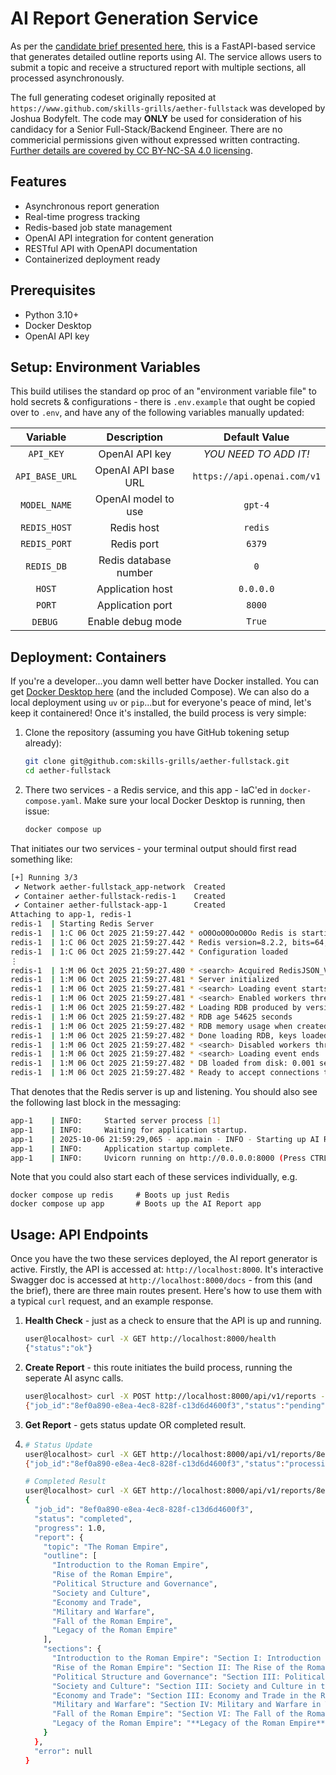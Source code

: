 # AI Report Generation Service

As per the [candidate brief presented here](BRIEF.md), this is a FastAPI-based service that generates detailed outline reports using AI. The service allows users to submit a topic and receive a structured report with multiple sections, all processed asynchronously.

The full generating codeset originally reposited at `https://www.github.com/skills-grills/aether-fullstack` was developed by Joshua Bodyfelt. The code may **ONLY** be used for consideration of his candidacy for a Senior Full-Stack/Backend Engineer. There are no commericial permissions given without expressed written contracting. [Further details are covered by CC BY-NC-SA 4.0 licensing](LICENSE.md).

## Features

- Asynchronous report generation
- Real-time progress tracking
- Redis-based job state management
- OpenAI API integration for content generation
- RESTful API with OpenAPI documentation
- Containerized deployment ready

## Prerequisites

- Python 3.10+
- Docker Desktop
- OpenAI API key

## Setup: Environment Variables

This build utilises the standard op proc of an "environment variable file" to hold secrets & configurations - there is `.env.example` that ought be copied over to `.env`, and have any of the following variables manually updated:

|     Variable     |      Description      |         Default Value         |
| :--------------: | :-------------------: | :---------------------------: |
|   `API_KEY`   |    OpenAI API key    |    *YOU NEED TO ADD IT!*    |
| `API_BASE_URL` |  OpenAI API base URL  | `https://api.openai.com/v1` |
|  `MODEL_NAME`  |  OpenAI model to use  |           `gpt-4`           |
|  `REDIS_HOST`  |      Redis host      |           `redis`           |
|  `REDIS_PORT`  |      Redis port      |           `6379`           |
|   `REDIS_DB`   | Redis database number |             `0`             |
|     `HOST`     |   Application host   |          `0.0.0.0`          |
|     `PORT`     |   Application port   |           `8000`           |
|   `DEBUG`    |   Enable debug mode   |           `True`           |

## Deployment: Containers

If you're a developer...you damn well better have Docker installed. You can get [Docker Desktop here](https://docs.docker.com/compose/install/) (and the included Compose). We can also do a local deployment using `uv` or `pip`...but for everyone's peace of mind, let's keep it containered! Once it's installed, the build process is very simple:

1. Clone the repository (assuming you have GitHub tokening setup already):
   ```bash
   git clone git@github.com:skills-grills/aether-fullstack.git
   cd aether-fullstack
   ```
2. There two services - a Redis service, and this app - IaC'ed in `docker-compose.yaml`. Make sure your local Docker Desktop is running, then issue:
   ```bash
   docker compose up
   ```

That initiates our two services - your terminal output should first read something like:

```bash
[+] Running 3/3
 ✔ Network aether-fullstack_app-network  Created                                                                   0.0s
 ✔ Container aether-fullstack-redis-1    Created                                                                   0.0s
 ✔ Container aether-fullstack-app-1      Created                                                                   0.0s
Attaching to app-1, redis-1
redis-1  | Starting Redis Server
redis-1  | 1:C 06 Oct 2025 21:59:27.442 * oO0OoO0OoO0Oo Redis is starting oO0OoO0OoO0Oo
redis-1  | 1:C 06 Oct 2025 21:59:27.442 * Redis version=8.2.2, bits=64, commit=00000000, modified=1, pid=1, just started
redis-1  | 1:C 06 Oct 2025 21:59:27.442 * Configuration loaded
⋮
redis-1  | 1:M 06 Oct 2025 21:59:27.480 * <search> Acquired RedisJSON_V5 API
redis-1  | 1:M 06 Oct 2025 21:59:27.481 * Server initialized
redis-1  | 1:M 06 Oct 2025 21:59:27.481 * <search> Loading event starts
redis-1  | 1:M 06 Oct 2025 21:59:27.481 * <search> Enabled workers threadpool of size 4
redis-1  | 1:M 06 Oct 2025 21:59:27.482 * Loading RDB produced by version 8.2.2
redis-1  | 1:M 06 Oct 2025 21:59:27.482 * RDB age 54625 seconds
redis-1  | 1:M 06 Oct 2025 21:59:27.482 * RDB memory usage when created 1.07 Mb
redis-1  | 1:M 06 Oct 2025 21:59:27.482 * Done loading RDB, keys loaded: 8, keys expired: 0.
redis-1  | 1:M 06 Oct 2025 21:59:27.482 * <search> Disabled workers threadpool of size 4
redis-1  | 1:M 06 Oct 2025 21:59:27.482 * <search> Loading event ends
redis-1  | 1:M 06 Oct 2025 21:59:27.482 * DB loaded from disk: 0.001 seconds
redis-1  | 1:M 06 Oct 2025 21:59:27.482 * Ready to accept connections tcp
```

That denotes that the Redis server is up and listening. You should also see the following last block in the messaging:

```bash
app-1    | INFO:     Started server process [1]
app-1    | INFO:     Waiting for application startup.
app-1    | 2025-10-06 21:59:29,065 - app.main - INFO - Starting up AI Report Generation Service...
app-1    | INFO:     Application startup complete.
app-1    | INFO:     Uvicorn running on http://0.0.0.0:8000 (Press CTRL+C to quit)
```

Note that you could also start each of these services individually, e.g.

```
docker compose up redis		# Boots up just Redis
docker compose up app		# Boots up the AI Report app
```

## Usage: API Endpoints

Once you have the two these services deployed, the AI report generator is active. Firstly, the API is accessed at: `http://localhost:8000`. It's interactive Swagger doc is accessed at `http://localhost:8000/docs` - from this (and the brief), there are three main routes present. Here's how to use them with a typical `curl` request, and an example response.

1. **Health Check** - just as a check to ensure that the API is up and running.
   ```bash
   user@localhost> curl -X GET http://localhost:8000/health
   {"status":"ok"}
   ```
2. **Create Report** - this route initiates the build process, running the seperate AI async calls.
   ```bash
   user@localhost> curl -X POST http://localhost:8000/api/v1/reports -H "Content-Type: application/json" -d '{"topic": "The Roman Empire"}'
   {"job_id":"8ef0a890-e8ea-4ec8-828f-c13d6d4600f3","status":"pending","progress":0.0,"report":null,"error":null}
   ```
3. **Get Report** - gets status update OR completed result.
4. ```bash
   # Status Update
   user@localhost> curl -X GET http://localhost:8000/api/v1/reports/8ef0a890-e8ea-4ec8-828f-c13d6d4600f3
   {"job_id":"8ef0a890-e8ea-4ec8-828f-c13d6d4600f3","status":"processing","progress":0.5249999999999999,"report":null,"error":null}

   # Completed Result
   user@localhost> curl -X GET http://localhost:8000/api/v1/reports/8ef0a890-e8ea-4ec8-828f-c13d6d4600f3 | jq
   {
     "job_id": "8ef0a890-e8ea-4ec8-828f-c13d6d4600f3",
     "status": "completed",
     "progress": 1.0,
     "report": {
       "topic": "The Roman Empire",
       "outline": [
         "Introduction to the Roman Empire",
         "Rise of the Roman Empire",
         "Political Structure and Governance",
         "Society and Culture",
         "Economy and Trade",
         "Military and Warfare",
         "Fall of the Roman Empire",
         "Legacy of the Roman Empire"
       ],
       "sections": {
         "Introduction to the Roman Empire": "Section I: Introduction to the Roman Empire\n\nThe Roman Empire, a historical period that left significant imprints on the canvas of time, emerged from the Roman Republic's ashes following the crisis of the First Triumvirate. The Empire's commencement is traditionally dated to 27 BC when Gaius Octavius, later known as Augustus, became the first Roman Emperor after defeating Marc Antony in the Battle of Actium. This historical milestone marked the beginning of more than four hundred years of imperial rule, which has been divided into two main periods: The Roman Principate (27 BC - 284 AD) and The Dominate (284 AD - 476 AD, the Empire's fall in the West). \n\nThe Roman Empire's geographical expansion was unparalleled, extending from the British Isles to the Near East, enveloping the entire Mediterranean basin. Its cosmopolitan nature incorporated a variety of cultures, languages, and religions, making it a remarkable example of successful, albeit often forced, cultural integration. The Empire's political structure was complex, with the emperor possessing autocratic power, and a largely ceremonial senate providing an illusion of the republic's continuity. \n\nThe era was characterized by substantial advancements in various sectors, including engineering, law, arts, and the military. Roman law laid the foundation for the legal systems of most Western countries. The Empire's architectural and engineering marvels, such as aqueducts, roads, and amphitheaters, continue to draw admiration for their ingenuity and grandeur. The Roman military, structured into legions, was a formidable force and a key instrument in the Empire's expansion and consolidation. \n\nHowever, the Roman Empire was also marked by frequent power struggles, economic crises, and social upheaval. Several factors contributed to its decline, including military overreach, economic instability, and the increasing pressures from barbarian invasions. The fall of the Western Roman Empire in 476 AD, when Emperor Romulus Augustus was deposed by the Germanic King Odoacer, signified the end of one of the world's most powerful empires.\n\nIn sum, the Roman Empire is a crucial chapter in human history. Its influence continues to echo through modern Western societies in various facets, including governance, infrastructure, language, and laws. This report aims to delve deeper into the Empire's intricate workings, exploring its rise, consolidation, cultural dynamics, and eventual fall. Through this investigation, we can gain insights into not only the past but also the present, as the Empire's legacy continues to shape our world.",
         "Rise of the Roman Empire": "Section II: The Rise of the Roman Empire\n\nThe rise of the Roman Empire, a pivotal period in world history, is a narrative filled with a series of political and military events that led to the formation of one of the most potent empires of all time. The ascension of the Roman Empire commenced in 753 BC with the founding of Rome and culminated in 27 BC with the establishment of the Roman Empire by Augustus Caesar. \n\nThe establishment of Rome in 753 BC by its legendary founder, Romulus, marked the inception of Rome as a city-state governed by kings. This monarchic period, lasting until 509 BC, was characterized by the reign of seven kings, notably Numa Pompilius for his institution of religious practices, and Servius Tullius for the implementation of the Servian constitution. The expulsion of the last king, Lucius Tarquinius Superbus, marked the birth of the Roman Republic, a period characterized by shared governmental power and territorial expansion.\n\nThe Roman Republic, lasting from 509 BC until 27 BC, was a period of significant growth and expansion for Rome. The republic was ruled by a system of two annually elected magistrates, known as consuls, and a senate that held legislative power. This period witnessed Rome's transformation from a city-state to a dominant power in the Mediterranean. Key events during the republic include the Punic Wars (264-146 BC) against Carthage, which solidified Rome's control over the Mediterranean Sea and expanded its influence into North Africa.\n\nThe decline of the Roman Republic and the emergence of the Roman Empire were precipitated by a series of civil wars. The most notable of these was the conflict between Julius Caesar and Pompey the Great, which ended in Caesar's victory and his appointment as the dictator perpetuo in 44 BC. Yet, the true beginning of the empire was marked by the reign of Caesar Augustus, who, after defeating Mark Antony and Cleopatra in the Battle of Actium in 31 BC, consolidated his power and was officially recognized as the first Roman Emperor in 27 BC. \n\nIn conclusion, the rise of the Roman Empire was a complex process marked by a transition from monarchy to republic, followed by a shift to imperial rule. These changes were accompanied by vast territorial expansion, military conquests, and political reforms. The rise of the Roman Empire laid the groundwork for a period of dominance and influence that would significantly shape the cultural, political, and social landscapes of Europe and the broader Mediterranean region.",
         "Political Structure and Governance": "Section III: Political Structure and Governance of the Roman Empire\n\nThe Roman Empire, as one of the most influential civilizations in recorded history, was noted for its complex political structure and unique system of governance. This section aims to delve into the intricacies of the political framework that contributed to the longevity and prosperity of this vast empire, spanning over four centuries.\n\nThe political structure of the Roman Empire was a mixed constitution, combining elements of democracy, oligarchy, and autocracy. The governance system evolved significantly over time, moving from a monarchy during the period of the Roman Kingdom, to a republic during the Roman Republic, and eventually to an autocratic empire under the Roman Empire. This evolution was marked by several key stages, each characterized by significant changes in the distribution of power.\n\nDuring the Roman Republic (509 – 27 BC), the political structure was characterized by a system of representative government, with legislative assemblies, executive officials known as magistrates, and a Senate. The Senate, composed of aristocrats or patricians, was the most powerful body, exerting significant influence over foreign and domestic policy. The magistrates, elected annually, executed laws and led the Roman military. The legislative assemblies were a form of direct democracy where the Roman citizens voted on laws and elected the magistrates.\n\nHowever, the shift to the Roman Empire (27 BC – 476 AD) marked the advent of a more centralized and autocratic form of government. The emperor, initially Augustus, held supreme authority, making key decisions and controlling the military. The Senate's role was diminished, and it became largely advisory, although it retained prestige. The emperor held the power to appoint senators, and often, these appointments were used as a means of consolidating power. \n\nThe imperial system was not without its checks and balances. The Praetorian Guard, initially established to protect the emperor, evolved into a powerful political force that could make or unmake emperors. The Roman populace also held a certain degree of power. Emperors often sought their approval through public works, games, and distributions of food.\n\nIn conclusion, the political structure and governance of the Roman Empire was multifaceted and dynamic. It was a system that evolved over centuries, adapting to the changing needs of the empire and its diverse population. Despite its eventual fall, the political legacy of the Roman Empire continues to influence modern political systems and governance structures worldwide.",
         "Society and Culture": "Section III: Society and Culture in the Roman Empire\n\nThe Roman Empire, which lasted from 27 BC to AD 476, was a complex society marked by tremendous cultural and societal diversity. This diversity was a product of the Empire's vast geographical expanse, stretching from the British Isles to North Africa and the Near East. Despite this diversity, certain common elements, including language, religion, and social structures, provided a sense of cultural unity and identity.\n\nThe Latin language was one of the central pillars of Roman society and culture. It was the official language of the state and was used in law, administration, and formal literature. Given the Empire's vast geographical expanse, Latin served as a unifying factor, facilitating communication and cultural exchange among different regions. Nevertheless, the use of Greek was also widespread, especially in the eastern provinces of the Empire. Many of the Empire's educated elites were bilingual, and Greek culture, particularly its philosophy and sciences, had a profound influence on Roman thought.\n\nReligion in the Roman Empire was characterized by a system of public, official worship of a pantheon of gods, including Jupiter, Mars, and Venus. The Romans saw these public rites as essential for securing the favor of the gods and maintaining the well-being of the state. However, the Empire was also marked by religious diversity and tolerance. Numerous foreign cults and religions, including Judaism and Christianity, were practiced within its borders. Over time, Christianity, which began as a marginalized Jewish sect, gained increasing acceptance and eventually became the state religion under Emperor Constantine in the 4th century AD.\n\nRoman society was highly stratified, with a clear distinction between the elites and the common people. The elites consisted of the senatorial and equestrian orders, which controlled the political, economic, and cultural life of the Empire. The common people, or plebeians, comprised the bulk of the population and were largely engaged in agriculture and other forms of manual labor. Slavery was also a significant part of Roman society, with slaves used in a variety of roles, including household servants, laborers, and even educators.\n\nDespite these societal divisions, the Roman Empire was marked by a degree of social mobility. The imperial period saw the rise of new elites, often from provincial backgrounds, who gained wealth and status through military service, bureaucratic office, or involvement in the Empire's extensive trade networks. Moreover, a system of patronage, in which powerful patrons provided protection and assistance to lower-status clients in return for loyalty and service, further facilitated social mobility.\n\nIn conclusion, the society and culture of the Roman Empire was a complex tapestry, woven together by common threads such as language and religion, but also marked by significant diversity and dynamism. Despite rigid social hierarchies, the Empire offered opportunities for social mobility and was characterized by a degree of religious and cultural tolerance. This complex societal and cultural milieu, shaped by both internal dynamics and external influences, played a crucial role in the Empire's longevity and legacy.",
         "Economy and Trade": "Section III: Economy and Trade in the Roman Empire\n\nThe economic system of the Roman Empire, a complex and multifaceted entity, was one of the key factors that propelled it to the zenith of its power and influence. This economic system, encompassing the period from the Republic's expansion in the 2nd century BC through to the fall of the Western Roman Empire in the 5th century AD, was characterized by a mingling of localized and centralized trade patterns, currency systems, tax policies, and an intricate network of production and distribution.\n\nThe Roman economy was primarily based on agriculture, but trade played a significant role in the Empire's prosperity. The Romans had an extensive network of roads and sea routes that facilitated domestic and international trade. They imported and exported a wide array of goods, including grain, wine, olive oil, metals, livestock, and luxury items such as silk and spices. For example, the famous Roman road, the Via Appia, connected Rome to the southern parts of Italy, acting as a conduit for the movement of goods and resources. Similarly, the Mediterranean Sea, often referred to as 'a Roman lake', was a vital trade route for the Empire, connecting it to Africa, Asia, and Europe.\n\nOne of the most fascinating aspects of the Roman economy was its extensive use of coinage. In this period, the denarius, a small silver coin, was the most common currency in circulation. The use of a standardized currency across the vast Empire facilitated trade and economic integration, and it also served as a means of disseminating imperial propaganda, with emperors often featuring their images and achievements on the coins.\n\nHowever, the Roman economy was not without its challenges. Taxation was a significant issue. While taxes funded public services like road construction and the military, they were often heavy and unevenly applied, leading to economic disparity and unrest. The economic stability of the Empire was also largely dependent on the constant expansion and the acquisition of new territories, a model that was ultimately unsustainable.\n\nIn conclusion, the economic system and trade patterns of the Roman Empire were complex and multifaceted, characterized by a remarkable level of organization and sophistication. The Empire's economic policies, infrastructure, and systems of trade and currency played a significant role in its rise to power and its enduring legacy. However, the inherent challenges and contradictions within this system also contributed to its eventual decline. This intricate balance between the Empire's economic successes and failures provides a fascinating insight into one of history's most significant civilizations.",
         "Military and Warfare": "Section IV: Military and Warfare in The Roman Empire\n\nThe Roman Empire, one of history’s most extraordinary regimes, owed its longevity and expansion to its military might. The Roman military was a sophisticated and highly effective force, a testament to Roman ingenuity, discipline, and ambition. The military's structure, strategies, and technologies were pivotal in the empire's growth and maintenance, and its legacy continues to influence modern warfare.\n\nThe Roman army's organization was based on a hierarchical structure. The smallest unit was the contubernium, a group of eight men. Ten contubernia formed a century, commanded by a centurion. Six centuries constituted a cohort, and ten cohorts (around 5,000 men) made up a Roman legion, the largest unit. Additionally, the Roman military included auxiliaries, non-citizen soldiers who provided crucial support in areas such as cavalry and archery. The Roman navy, a lesser-known branch, played a significant role in securing the Empire's extensive coastlines and supporting ground operations. This structured hierarchy ensured effective command and control across the army, which was crucial for the execution of complex strategies and campaigns.\n\nTactically, the Roman military was known for its discipline and innovative strategies. The Romans excelled in siege warfare and fortified camp construction, which offered protection during campaigns. The manipular and cohort tactics, the testudo (tortoise) formation, and the use of various types of Roman legions according to battlefield conditions demonstrated their flexibility and adaptability in warfare. Additionally, Roman engineers developed advanced military technologies, such as the ballista and onager (types of artillery), and infrastructure like roads and fortifications that facilitated troop movement and defense.\n\nThe Roman military's impact was not only in conquering and defending territories but also in shaping the Empire's society and economy. Soldiers, after serving for 25 years, were granted citizenship, which encouraged loyalty and integration of diverse peoples. Military service was a path to social mobility for many Romans. Economically, the military's need for supplies and equipment stimulated local industries and trade across the Empire.\n\nIn conclusion, the Roman military was a powerful force that drove the Empire's expansion and sustained its rule for centuries. Its strategies, technologies, and structure were advanced for their time and are still studied today. However, it is also important to consider the military's broader societal and economic impacts, which contributed to the Roman Empire's complexity and durability. The Roman military serves as a profound example of how military might, when combined with strategic ingenuity and structural efficiency, can shape the course of history.",
         "Fall of the Roman Empire": "Section VI: The Fall of the Roman Empire \n\nThe fall of the Roman Empire is a topic of significant historical import, marking the end of a civilization that had dominated the Mediterranean for nearly five centuries. This period, traditionally dated to 476 AD when the last Roman emperor, Romulus Augustus, was deposed by the Germanic king Odoacer, was characterized by a series of internal and external factors that gradually weakened the Empire, leading to its eventual collapse.\n\nSeveral internal factors contributed significantly to the decline of the Roman Empire. The first of these was the political instability and frequent changes in leadership. Between 235 and 284 AD, during a period known as the Crisis of the Third Century, Rome had over 20 emperors. This instability was often fomented by military insurrection, as generals frequently seized power from the emperors. This period also saw the Empire divided into three competing states: the Gallic Empire, the Palmyrene Empire, and the Italian-centered Roman Empire. Although the Empire was later reunified, these events significantly destabilized the central authority.\n\nEconomic troubles were another crucial determinant of the Empire's decline. Several emperors debased the Roman currency, leading to rampant inflation. Additionally, the Empire's vast size necessitated a large military force, which became increasingly expensive to maintain. These financial pressures were compounded by a decline in trade, due to the Empire's instability, and an increase in taxation, leading to widespread poverty and a decrease in the population.\n\nExternal pressures also played a significant role in the fall of the Roman Empire. From around 300 AD, Rome faced constant threats from several Germanic tribes along its borders. The Huns, Goths, Vandals, and Visigoths all launched successful invasions against the Empire. The most devastating of these was the Visigothic sack of Rome in 410 AD, a psychological blow from which the Empire never fully recovered.\n\nThe fall of the Roman Empire was not an abrupt event; rather, it was a gradual process that occurred over several centuries. This decline was a result of a complex interplay of internal and external pressures, which progressively eroded the empire's political, economic, and military structures. As such, it serves as a stark reminder of the potential fragility of even the most powerful civilizations.\n\nThe fall of the Roman Empire had far-reaching consequences, both in the short and long term. In the immediate aftermath, the western world entered a period known as the Dark Ages, characterized by cultural and economic regression. However, in the long term, the fall of Rome also paved the way for the rise of new states and cultures, including the Byzantine Empire and the various kingdoms of medieval Europe, thereby shaping the course of Western history.",
         "Legacy of the Roman Empire": "**Legacy of the Roman Empire**\n\nThe Roman Empire, one of history's most powerful and influential civilizations, has left a significant legacy that has shaped various aspects of the modern world. This section focuses on the enduring effects of this great empire, discussing its influence in areas such as language, politics, infrastructure, law, and culture.\n\n**Language and Literature**\n\nOne of the most notable legacies of the Roman Empire is in the realm of language. Latin, the language of the Romans, evolved into the Romance languages: Italian, French, Spanish, Portuguese, and Romanian. These languages collectively have hundreds of millions of native speakers today. Furthermore, Latin and Greek, the language of the learned in the Roman Empire, have been substantially used in science, medicine, theology, and law, with many terms still in use. The Romans, drawing on Greek models, also created a rich body of literature, including works by Virgil, Horace, and Ovid, which continue to be studied for their enduring artistic value.\n\n**Government and Law**\n\nThe Roman Empire's political system and legal structures have had an extensive and profound influence. The concept of a republic, where the country is considered a \"public matter\", was a Roman innovation. Many modern states, including the United States, have borrowed heavily from the Roman model in their system of governance. The Romans also laid down legal principles, such as the presumption of innocence in criminal proceedings and the right to a fair trial, which remain foundational in modern legal systems.\n\n**Infrastructure and Engineering**\n\nThe Romans were master builders, and their feats in engineering have stood the test of time. Roads, aqueducts, bridges, and monumental buildings such as the Colosseum and the Pantheon demonstrate the Romans' architectural and engineering prowess. Roman roads, in particular, played a crucial role in the administration of the empire by facilitating rapid military movements and trade. Today, numerous modern European roads still follow the paths laid down by the Romans.\n\n**Culture and Society**\n\nFinally, the Roman Empire has had a lasting impact on Western culture and society. Roman art, architecture, and philosophy have influenced styles and thought for centuries. The Romans also spread Christianity, which they initially persecuted, across their vast empire. As a result, Christianity became a dominant religious, cultural, and political force in the Western world.\n\nIn conclusion, the legacy of the Roman Empire is vast, pervasive, and enduring. Its influences are seen in modern languages, political systems, legal principles, engineering, and cultural practices. The empire may have fallen, but its impact continues to resonate in numerous aspects of contemporary life."
       }
     },
     "error": null
   }
   ```
